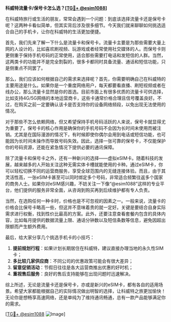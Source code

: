 **科威特流量卡/保号卡怎么选？[[TG💪+ @esim1088](https://t.me/s/esim1088)]**

在科威特旅行或生活的朋友，常常会遇到一个问题：到底该选择流量卡还是保号卡呢？这两种卡看似简单，但其实背后涉及很多细节。今天我们就来聊聊如何挑选适合自己的手机卡，让你在科威特的生活更加便捷。

首先，我们先来了解一下什么是流量卡和保号卡。流量卡主要是为那些需要大量上网的人设计的，比如喜欢刷视频、玩游戏或者经常使用社交媒体的人。而保号卡则更侧重于保持手机号码的正常使用，适合那些需要打电话和发短信的人群。当然，这两类卡的功能并不是完全割裂的，很多卡都同时具备流量、通话和短信功能，只是侧重点不同罢了。

那么，我们应该如何根据自己的需求来选择呢？首先，你需要明确自己在科威特的主要用途是什么。如果你是一个重度网络用户，每天都要看直播、刷短视频或者在线办公，那么流量卡显然是你的首选。目前市面上有很多优质的流量卡可供选择，比如支持4G/5G网络的本地运营商卡，这些卡通常价格合理且信号覆盖良好。不过，在购买之前一定要确认该卡是否支持你的设备网络频段，以免出现无法使用的情况。

对于那些不怎么依赖网络，但又希望保持手机号码活跃的人来说，保号卡就显得尤为重要了。保号卡的核心作用是确保你的手机号码不会因为长时间未使用而被注销。尤其是在国际漫游的情况下，有时候即使你偶尔会用到电话或短信功能，也可能因为长时间未操作而导致号码失效。因此，选择一张可靠的保号卡，不仅能保护你的号码资源，还能在紧急情况下提供必要的通讯保障。

除了流量卡和保号卡之外，还有一种新兴的选择——虚拟eSIM卡。随着科技的发展，越来越多的人开始关注这种无需实体卡槽就能使用的卡种。通过eSIM卡，你可以轻松切换不同的运营商服务，享受全球范围内的无缝连接体验。而且，由于其灵活性高，一张eSIM卡甚至可以同时绑定多个号码，非常适合频繁往返多个国家的商务人士。如果你对eSIM感兴趣，不妨关注一下像“@esim1088”这样的专业平台，他们提供的服务非常全面，从咨询到购买再到后续维护都有专人负责。

当然，在选购任何一种卡时，价格也是不可忽视的因素之一。一般来说，流量卡的价格会比保号卡略高一些，但这并不意味着贵的就一定好。关键是要结合自身实际需求进行权衡，找到性价比最高的方案。此外，还要注意查看套餐内包含的具体内容，比如每月提供的数据流量上限、通话分钟数以及短信条数等信息，避免因超出限额而产生额外费用。

最后，给大家分享几个挑选手机卡的小技巧：
1. **提前规划行程**：如果计划长期居住在科威特，建议直接办理当地的永久性SIM卡；
2. **多比较几家供应商**：不同公司的优惠政策可能会有很大差异；
3. **留意促销活动**：节假日往往是各大运营商推出优惠的好时机；
4. **重视售后服务**：良好的售后支持能够在出现问题时迅速解决。

综上所述，无论是流量卡还是保号卡，亦或是新兴的eSIM卡，都有各自的适用场景。希望大家都能根据自己的实际情况做出明智的选择，让科威特之旅更加愉快！无论你是想畅享高速网络，还是单纯为了维持通讯畅通，总有一款产品能够满足你的需求。

[[TG💪+ @esim1088](https://t.me/s/esim1088) ![Image](https://i.postimg.cc/4NQfJmqS/Snipaste-2025-05-13-00-14-12.png)]